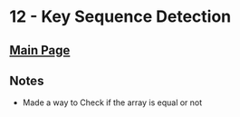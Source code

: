 # 12 - Key Sequence Detection

## <a href='https://github.com/Mugilan-Codes/javascript-30'>Main Page</a>

## Notes

- Made a way to Check if the array is equal or not

